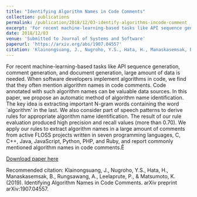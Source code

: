 ```yaml
---
title: "Identifying Algorithm Names in Code Comments"
collection: publications
permalink: /publication/2018/12/03-identify-algorithms-incode-comment
excerpt: 'For recent machine-learning-based tasks like API sequence generation, comment generation, and document generation, large amount of data is needed. When software developers implement algorithms in code, we find that they often mention algorithm names in code comments. Code annotated with such algorithm names can be valuable data sources. In this paper, we propose an automatic method of algorithm name identification. The key idea is extracting important N-gram words containing the word `algorithm&apos; in the last. We also consider part of speech patterns to derive rules for appropriate algorithm name identification. The result of our rule evaluation produced high precision and recall values (more than 0.70). We apply our rules to extract algorithm names in a large amount of comments from active FLOSS projects written in seven programming languages, C, C++, Java, JavaScript, Python, PHP, and Ruby, and report commonly mentioned algorithm names in code comments.Ê'
date: 2018/12/03
venue: 'Submitted to Journal of Systems and Software'
paperurl: 'https://arxiv.org/abs/1907.04557'
citation: 'Klainongsuang, J., Nugroho, Y.S., Hata, H., Manaskasemsak, B., Rungsawang, A., Leelaprute, P., &amp; Matsumoto, K. (2019). Identifying Algorithm Names in Code Comments. arXiv preprint arXiv:1907.04557.'
---
```

For recent machine-learning-based tasks like API sequence generation, comment generation, and document generation, large amount of data is needed. When software developers implement algorithms in code, we find that they often mention algorithm names in code comments. Code annotated with such algorithm names can be valuable data sources. In this paper, we propose an automatic method of algorithm name identification. The key idea is extracting important N-gram words containing the word `algorithm&apos; in the last. We also consider part of speech patterns to derive rules for appropriate algorithm name identification. The result of our rule evaluation produced high precision and recall values (more than 0.70). We apply our rules to extract algorithm names in a large amount of comments from active FLOSS projects written in seven programming languages, C, C++, Java, JavaScript, Python, PHP, and Ruby, and report commonly mentioned algorithm names in code comments.Ê

[Download paper here](https://arxiv.org/abs/1907.04557)

Recommended citation: Klainongsuang, J., Nugroho, Y.S., Hata, H., Manaskasemsak, B., Rungsawang, A., Leelaprute, P., & Matsumoto, K. (2019). Identifying Algorithm Names in Code Comments. arXiv preprint arXiv:1907.04557.